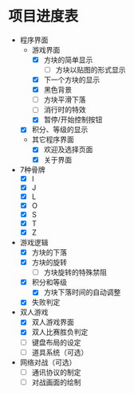 # 项目进度表
- 程序界面
    - 游戏界面
        - [x] 方块的简单显示
            - [ ] 方块以贴图的形式显示
        - [x] 下一个方块的显示
        - [x] 黑色背景
        - [ ] 方块平滑下落
        - [ ] 消行时的特效
        - [x] 暂停/开始控制按钮
	- [x] 积分、等级的显示
    - 其它程序界面
        - [x] 欢迎及选择页面
        - [x] 关于界面
- 7种骨牌
    - [x] I
    - [x] J
    - [x] L
    - [x] O
    - [x] S
    - [x] T
    - [x] Z 
- 游戏逻辑
    - [x] 方块的下落
    - [x] 方块的旋转
        - [ ] 方块旋转的特殊禁阻
    - [x] 积分和等级
    	- [x] 方块下落时间的自动调整
    - [x] 失败判定
- 双人游戏
    - [x] 双人游戏界面
    - [x] 双人比赛胜负判定
    - [ ] 键盘布局的设定
    - [ ] 道具系统（可选）
- 网络对战（可选）
    - [ ] 通讯协议的制定
    - [ ] 对战画面的绘制
